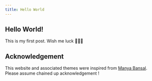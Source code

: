 ```yaml
---
title: Hello World
---
```


## Hello World! 
This is my first post. Wish me luck 🤞🍀🌠

## Acknowledgement
This website and associated themes were inspired from [Manya Bansal](https://manya-bansal.github.io/).  
Please assume chained up acknowledgement !